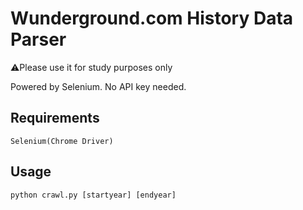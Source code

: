# Wunderground.com History Data Parser
⚠️Please use it for study purposes only

Powered by Selenium. No API key needed.

## Requirements
```
Selenium(Chrome Driver)
```

## Usage
```
python crawl.py [startyear] [endyear]
```
